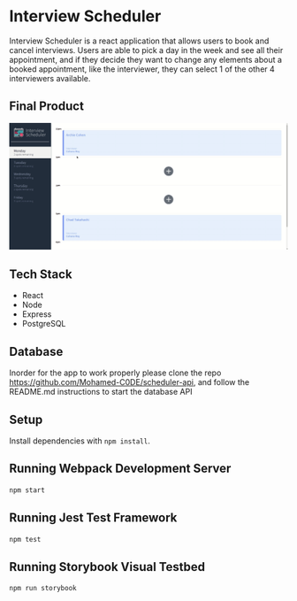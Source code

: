 # Interview Scheduler

Interview Scheduler is a react application that allows users to book and cancel interviews. Users are able to pick a day in the week and see all their appointment, and if they decide they want to change any elements about a booked appointment, like the interviewer, they can select 1 of the other 4 interviewers available.

## Final Product

!["Screenshot of final product"](https://github.com/Mohamed-C0DE/scheduler/blob/master/docs/scheduler.gif?raw=true)

## Tech Stack
- React
- Node
- Express
- PostgreSQL

## Database
Inorder for the app to work properly please clone the repo https://github.com/Mohamed-C0DE/scheduler-api, and follow the README.md instructions to start the database API

## Setup

Install dependencies with `npm install`.

## Running Webpack Development Server

```sh
npm start
```

## Running Jest Test Framework

```sh
npm test
```

## Running Storybook Visual Testbed

```sh
npm run storybook
```
